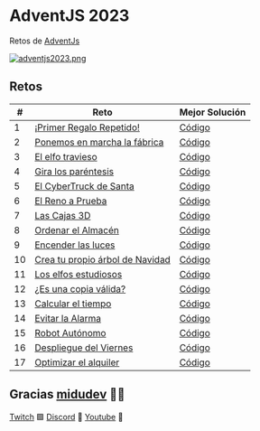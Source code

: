 # AdventJS 2023

Retos de [AdventJs](https://adventjs.dev)

[![adventjs2023.png](https://i.postimg.cc/RFLBqJVZ/adventjs.png)](https://adventjs.dev)

## Retos

| #   | Reto                                                                  | Mejor Solución                                   |
| --- | --------------------------------------------------------------------- | ------------------------------------------------ |
| 1   | [¡Primer Regalo Repetido!](./challenges/challenge01/README.md)        | [Código](./challenges/challenge01/solution01.js) |
| 2   | [Ponemos en marcha la fábrica](./challenges/challenge02/README.md)    | [Código](./challenges/challenge02/solution01.js) |
| 3   | [El elfo travieso](./challenges/challenge03/README.md)                | [Código](./challenges/challenge03/solution01.js) |
| 4   | [Gira los paréntesis](./challenges/challenge04/README.md)             | [Código](./challenges/challenge04/solution01.js) |
| 5   | [El CyberTruck de Santa](./challenges/challenge05/README.md)          | [Código](./challenges/challenge05/solution01.js) |
| 6   | [El Reno a Prueba](./challenges/challenge06/README.md)                | [Código](./challenges/challenge06/solution01.js) |
| 7   | [Las Cajas 3D](./challenges/challenge07/README.md)                    | [Código](./challenges/challenge07/solution01.js) |
| 8   | [Ordenar el Almacén](./challenges/challenge08/README.md)              | [Código](./challenges/challenge08/solution01.js) |
| 9   | [Encender las luces](./challenges/challenge09/README.md)              | [Código](./challenges/challenge09/solution01.js) |
| 10  | [Crea tu propio árbol de Navidad](./challenges/challenge10/README.md) | [Código](./challenges/challenge10/solution01.js) |
| 11  | [Los elfos estudiosos](./challenges/challenge11/README.md)            | [Código](./challenges/challenge11/solution01.js) |
| 12  | [¿Es una copia válida?](./challenges/challenge12/README.md)           | [Código](./challenges/challenge12/solution01.js) |
| 13  | [Calcular el tiempo](./challenges/challenge13/README.md)              | [Código](./challenges/challenge13/solution01.js) |
| 14  | [Evitar la Alarma](./challenges/challenge14/README.md)                | [Código](./challenges/challenge14/solution01.js) |
| 15  | [Robot Autónomo](./challenges/challenge15/README.md)                  | [Código](./challenges/challenge15/solution01.js) |
| 16  | [Despliegue del Viernes](./challenges/challenge16/README.md)          | [Código](./challenges/challenge16/solution01.js) |
| 17  | [Optimizar el alquiler](./challenges/challenge17/README.md)           | [Código](./challenges/challenge17/solution01.js) |

## Gracias [midudev](https://twitter.com/midudev) 🧑‍💻

[Twitch](https://twitch.tv/midudev) 🟪 [Discord](https://discord.gg/midudev) 🔵 [Youtube](https://youtube.com/midudev) 🔴
